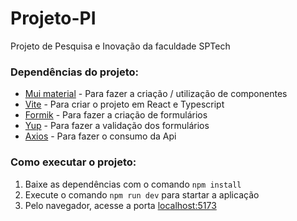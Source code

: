 # Projeto-PI
Projeto de Pesquisa e Inovação da faculdade SPTech

### Dependências do projeto:
- [Mui material](https://mui.com/pt/material-ui/material-icons/) - Para fazer a criação / utilização de componentes
- [Vite](https://vitejs.dev) - Para criar o projeto em React e Typescript 
- [Formik](https://formik.org) - Para fazer a criação de formulários
- [Yup](https://www.npmjs.com/package/yup) - Para fazer a validação dos formulários
- [Axios](https://axios-http.com/ptbr/) - Para fazer o consumo da Api

### Como executar o projeto:

1. Baixe as dependências com o comando ```npm install```
2. Execute o comando ```npm run dev``` para startar a aplicação
3. Pelo navegador, acesse a porta [localhost:5173](http://localhost:5173)